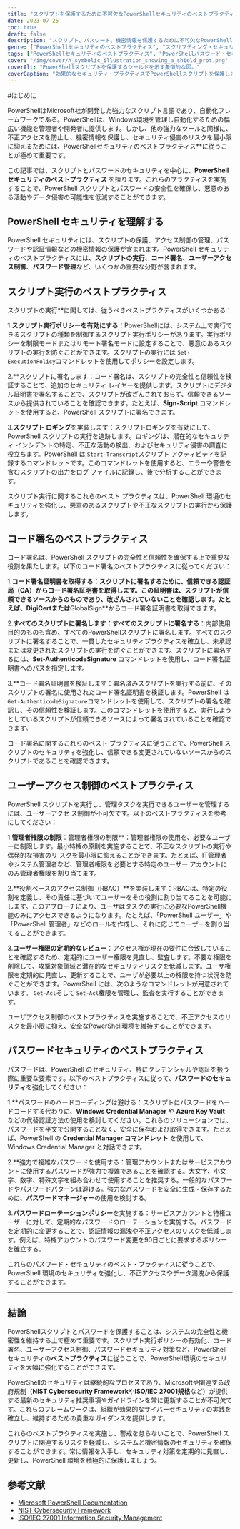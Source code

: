 ```yaml
---
title: "スクリプトを保護するために不可欠なPowerShellセキュリティのベストプラクティス10選"
date: 2023-07-25
toc: true
draft: false
description: "スクリプト、パスワード、機密情報を保護するために不可欠なPowerShellセキュリティのベストプラクティスTOP10をご紹介します。PowerShell環境のセキュリティを強化し、不正アクセスや潜在的なセキュリティ侵害から保護します。"
genre: ["PowerShellセキュリティのベストプラクティス", "スクリプティング・セキュリティ", "パスワード・セキュリティ", "ITセキュリティ", "サイバーセキュリティ", "ウィンドウズ管理", "オートメーション", "安全なコーディング", "ネットワーク・セキュリティ", "データ保護"]
tags: ["PowerShellセキュリティのベストプラクティス", "PowerShellパスワード・セキュリティのベストプラクティス", "PowerShellの保護と使用のベストプラクティス", "スクリプト実行ポリシー", "コードサイニング", "ユーザーアクセス制御", "パスワードセキュリティ", "パスワードのハードコーディング", "強力なパスワード", "パスワードローテーションポリシー", "PowerShellスクリプトの保護", "PowerShellでパスワードを保護する", "PowerShellでのスクリプト実行管理", "PowerShellで機密情報を保護する", "PowerShellのセキュリティ強化"]
cover: "/img/cover/A_symbolic_illustration_showing_a_shield_prot.png"
coverAlt: "PowerShellスクリプトを保護するシールドを示す象徴的な図。"
coverCaption: "効果的なセキュリティ・プラクティスでPowerShellスクリプトを保護します。"
---
```


#はじめに

PowerShellはMicrosoft社が開発した強力なスクリプト言語であり、自動化フレームワークである。PowerShellは、Windows環境を管理し自動化するための幅広い機能を管理者や開発者に提供します。しかし、他の強力なツールと同様に、不正アクセスを防止し、機密情報を保護し、セキュリティ侵害のリスクを最小限に抑えるためには、PowerShellセキュリティのベストプラクティス**に従うことが極めて重要です。

この記事では、スクリプトとパスワードのセキュリティを中心に、**PowerShell セキュリティのベストプラクティス** を探ります。これらのプラクティスを実施することで、PowerShell スクリプトとパスワードの安全性を確保し、悪意のある活動やデータ侵害の可能性を低減することができます。

## PowerShell セキュリティを理解する

PowerShell セキュリティには、スクリプトの保護、アクセス制御の管理、パスワードや認証情報などの機密情報の保護が含まれます。PowerShell セキュリティのベストプラクティスには、**スクリプトの実行**、**コード署名**、**ユーザーアクセス制御**、**パスワード管理**など、いくつかの重要な分野が含まれます。

## スクリプト実行のベストプラクティス

スクリプトの実行**に関しては、従うべきベストプラクティスがいくつかある：

1.**スクリプト実行ポリシーを有効にする**：PowerShellには、システム上で実行できるスクリプトの種類を制御するスクリプト実行ポリシーがあります。実行ポリシーを制限モードまたはリモート署名モードに設定することで、悪意のあるスクリプトの実行を防ぐことができます。スクリプトの実行には `Set-ExecutionPolicy`コマンドレットを使用してポリシーを設定します。

2.**スクリプトに署名します：コード署名は、スクリプトの完全性と信頼性を検証することで、追加のセキュリティ レイヤーを提供します。スクリプトにデジタル証明書で署名することで、スクリプトが改ざんされておらず、信頼できるソースから提供されていることを確認できます。たとえば、**Sign-Script** コマンドレットを使用すると、PowerShell スクリプトに署名できます。

3.**スクリプト ロギング**を実装します：スクリプトロギングを有効にして、PowerShell スクリプトの実行を追跡します。ロギングは、潜在的なセキュリティ インシデントの特定、不正な活動の検出、およびセキュリティ侵害の調査に役立ちます。PowerShell は `Start-Transcript`スクリプト アクティビティを記録するコマンドレットです。このコマンドレットを使用すると、エラーや警告を含むスクリプトの出力をログ ファイルに記録し、後で分析することができます。

スクリプト実行に関するこれらのベスト プラクティスは、PowerShell 環境のセキュリティを強化し、悪意のあるスクリプトや不正なスクリプトの実行から保護します。

## コード署名のベストプラクティス

コード署名は、PowerShell スクリプトの完全性と信頼性を確保する上で重要な役割を果たします。以下のコード署名のベストプラクティスに従ってください：

1.**コード署名証明書を取得する：スクリプトに署名するために、信頼できる認証局（CA）からコード署名証明書を取得します。この証明書は、スクリプトが信頼できるソースからのものであり、改ざんされていないことを確認します。たとえば、**DigiCert**または**GlobalSign**からコード署名証明書を取得できます。

2.**すべてのスクリプトに署名します：すべてのスクリプトに署名する**：内部使用目的のものも含め、すべてのPowerShellスクリプトに署名します。すべてのスクリプトに署名することで、一貫したセキュリティプラクティスを確立し、未承認または変更されたスクリプトの実行を防ぐことができます。スクリプトに署名するには、**Set-AuthenticodeSignature** コマンドレットを使用し、コード署名証明書へのパスを指定します。

3.**コード署名証明書を検証します：署名済みスクリプトを実行する前に、そのスクリプトの署名に使用されたコード署名証明書を検証します。PowerShell は `Get-AuthenticodeSignature`コマンドレットを使用して、スクリプトの署名を確認し、その信頼性を検証します。このコマンドレットを使用すると、実行しようとしているスクリプトが信頼できるソースによって署名されていることを確認できます。

コード署名に関するこれらのベスト プラクティスに従うことで、PowerShell スクリプトのセキュリティを強化し、信頼できる変更されていないソースからのスクリプトであることを確認できます。

## ユーザーアクセス制御のベストプラクティス

PowerShell スクリプトを実行し、管理タスクを実行できるユーザーを管理するには、ユーザーアクセ ス制御が不可欠です。以下のベストプラクティスを参考にしてください：

1.**管理者権限の制限**：管理者権限の制限**：管理者権限の使用を、必要なユーザーに制限します。最小特権の原則を実施することで、不正なスクリプトの実行や偶発的な損害のリ スクを最小限に抑えることができます。たとえば、IT管理者やシステム管理者など、管理者権限を必要とする特定のユーザー アカウントにのみ管理者権限を割り当てます。

2.**役割ベースのアクセス制御（RBAC）**を実装します：RBACは、特定の役割を定義し、その責任に基づいてユーザーをその役割に割り当てることを可能にします。このアプローチにより、ユーザはタスクの実行に必要なPowerShell機能のみにアクセスできるようになります。たとえば、「PowerShell ユーザー」や「PowerShell 管理者」などのロールを作成し、それに応じてユーザーを割り当てることができます。

3.**ユーザー権限の定期的なレビュー**：アクセス権が現在の要件に合致していることを確認するため、定期的にユーザー権限を見直し、監査します。不要な権限を削除して、攻撃対象領域と潜在的なセキュリティリスクを低減します。ユーザ権限を定期的に見直し、更新することで、ユーザが必要以上の権限を持つ状況を防ぐことができます。PowerShell には、次のようなコマンドレットが用意されています。 `Get-Acl`そして `Set-Acl`権限を管理し、監査を実行することができます。

ユーザアクセス制御のベストプラクティスを実施することで、不正アクセスのリスクを最小限に抑え、安全なPowerShell環境を維持することができます。

## パスワードセキュリティのベストプラクティス

パスワードは、PowerShell のセキュリティ、特にクレデンシャルや認証を扱う際に重要な要素です。以下のベストプラクティスに従って、**パスワードのセキュリティ**を強化してください：

1.**パスワードのハードコーディングは避ける：スクリプトにパスワードをハードコードする代わりに、**Windows Credential Manager** や **Azure Key Vault** などの代替認証方法の使用を検討してください。これらのソリューションでは、パスワードを平文で公開することなく、安全に保存および取得できます。たとえば、PowerShell の **Credential Manager コマンドレット** を使用して、Windows Credential Manager と対話できます。

2.**強力で複雑なパスワードを使用する：管理アカウントまたはサービスアカウントに使用するパスワードが強力で複雑であることを確認する。大文字、小文字、数字、特殊文字を組み合わせて使用することを推奨する。一般的なパスワードやパスワードパターンは避ける。強力なパスワードを安全に生成・保存するために、**パスワードマネージャー**の使用を検討する。

3.**パスワードローテーションポリシー**を実施する：サービスアカウントと特権ユーザーに対して、定期的なパスワードのローテーションを実施する。パスワードを定期的に変更することで、認証情報の漏洩や不正アクセスのリスクを低減します。例えば、特権アカウントのパスワード変更を90日ごとに要求するポリシーを確立する。

これらのパスワード・セキュリティのベスト・プラクティスに従うことで、PowerShell 環境のセキュリティを強化し、不正アクセスやデータ漏洩から保護することができます。

______

## 結論

PowerShellスクリプトとパスワードを保護することは、システムの完全性と機密性を維持する上で極めて重要です。スクリプト実行ポリシーの有効化、コード署名、ユーザーアクセス制御、パスワードセキュリティ対策など、PowerShellセキュリティの**ベストプラクティス**に従うことで、PowerShell環境のセキュリティを大幅に強化することができます。

PowerShellのセキュリティは継続的なプロセスであり、Microsoftや関連する政府規制（**NIST Cybersecurity Framework**や**ISO/IEC 27001規格**など）が提供する最新のセキュリティ推奨事項やガイドラインを常に更新することが不可欠です。これらのフレームワークは、組織が効果的なサイバーセキュリティの実践を確立し、維持するための貴重なガイダンスを提供します。

これらのベストプラクティスを実施し、警戒を怠らないことで、PowerShell スクリプトに関連するリスクを軽減し、システムと機密情報のセキュリティを確保することができます。常に情報を入手し、セキュリティ対策を定期的に見直し、更新し、PowerShell 環境を積極的に保護しましょう。

## 参考文献

- [Microsoft PowerShell Documentation](https://docs.microsoft.com/powershell/)
- [NIST Cybersecurity Framework](https://www.nist.gov/cyberframework)
- [ISO/IEC 27001 Information Security Management](https://www.iso.org/isoiec-27001-information-security.html)
